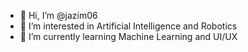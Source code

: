 - 👋 Hi, I’m @jazim06
- 👀 I’m interested in Artificial Intelligence and Robotics
- 🌱 I’m currently learning Machine Learning and UI/UX 


<!---
jazim06/jazim06 is a ✨ special ✨ repository because its `README.md` (this file) appears on your GitHub profile.
You can click the Preview link to take a look at your changes.
--->
